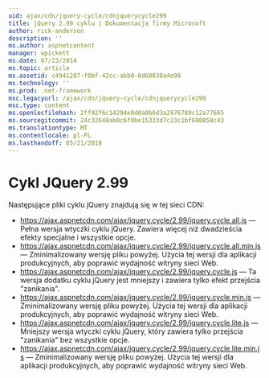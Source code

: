 ```yaml
---
uid: ajax/cdn/jquery-cycle/cdnjquerycycle299
title: jQuery 2.99 cyklu | Dokumentacja firmy Microsoft
author: rick-anderson
description: ''
ms.author: aspnetcontent
manager: wpickett
ms.date: 07/23/2014
ms.topic: article
ms.assetid: c4941287-f0bf-42cc-abb0-8d68838a4e98
ms.technology: ''
ms.prod: .net-framework
msc.legacyurl: /ajax/cdn/jquery-cycle/cdnjquerycycle299
msc.type: content
ms.openlocfilehash: 2ff92f6c14294e8d0a0b6d3a2976789c12a77665
ms.sourcegitcommit: 24c32648ab0c6f0be15333d7c23c1bf680858c43
ms.translationtype: MT
ms.contentlocale: pl-PL
ms.lasthandoff: 05/21/2018
---
```

<a name="jquery-cycle-299"></a>Cykl JQuery 2.99
====================
Następujące pliki cyklu jQuery znajdują się w tej sieci CDN:

- https://ajax.aspnetcdn.com/ajax/jquery.cycle/2.99/jquery.cycle.all.js &mdash; Pełna wersja wtyczki cyklu jQuery. Zawiera więcej niż dwadzieścia efekty specjalne i wszystkie opcje.
- https://ajax.aspnetcdn.com/ajax/jquery.cycle/2.99/jquery.cycle.all.min.js &mdash; Zminimalizowany wersję pliku powyżej. Użycia tej wersji dla aplikacji produkcyjnych, aby poprawić wydajność witryny sieci Web.
- https://ajax.aspnetcdn.com/ajax/jquery.cycle/2.99/jquery.cycle.js &mdash; Ta wersja dodatku cyklu jQuery jest mniejszy i zawiera tylko efekt przejścia "zanikania".
- https://ajax.aspnetcdn.com/ajax/jquery.cycle/2.99/jquery.cycle.min.js &mdash; Zminimalizowany wersję pliku powyżej. Użycia tej wersji dla aplikacji produkcyjnych, aby poprawić wydajność witryny sieci Web.
- https://ajax.aspnetcdn.com/ajax/jquery.cycle/2.99/jquery.cycle.lite.js &mdash; Mniejszy wersja wtyczki cyklu jQuery, który zawiera tylko przejścia "zanikania" bez wszystkie opcje.
- https://ajax.aspnetcdn.com/ajax/jquery.cycle/2.99/jquery.cycle.lite.min.js &mdash; Zminimalizowany wersję pliku powyżej. Użycia tej wersji dla aplikacji produkcyjnych, aby poprawić wydajność witryny sieci Web.
